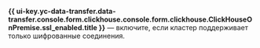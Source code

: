 **{{ ui-key.yc-data-transfer.data-transfer.console.form.clickhouse.console.form.clickhouse.ClickHouseOnPremise.ssl_enabled.title }}** — включите, если кластер поддерживает только шифрованные соединения.
